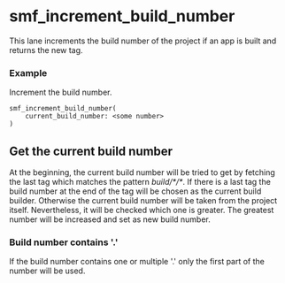 # smf_increment_build_number

This lane increments the build number of the project if an app is built and returns the new tag.

### Example
Increment the build number.
```
smf_increment_build_number(
    current_build_number: <some number>
)
```

## Get the current build number
At the beginning, the current build number will be tried to get by fetching the last tag which matches the pattern *build/\*/\**. If there is a last tag the build number at the end of the tag will be chosen as the current build builder. Otherwise the current build number will be taken from the project itself. Nevertheless, it will be checked which one is greater. The greatest number will be increased and set as new build number.

### Build number contains '.'
If the build number contains one or multiple '.' only the first part of the number will be used.